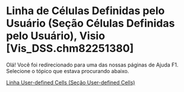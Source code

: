 
# Linha de Células Definidas pelo Usuário (Seção Células Definidas pelo Usuário), Visio [Vis_DSS.chm82251380]

Olá! Você foi redirecionado para uma das nossas páginas de Ajuda F1. Selecione o tópico que estava procurando abaixo.

[Linha User-defined Cells (Seção User-defined Cells)](http://msdn.microsoft.com/library/6c48b9b3-5c62-7d5a-1c8f-fe96606f4dea%28Office.15%29.aspx)
